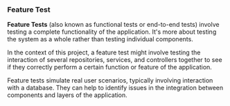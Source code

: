 ### Feature Test

**Feature Tests** (also known as functional tests or end-to-end tests) involve testing a complete functionality of the
application. It's more about testing the system as a whole rather than testing individual components.

In the context of this project, a feature test might involve testing the interaction of several repositories, services, and
controllers together to see if they correctly perform a certain function or feature of the application.

Feature tests simulate real user scenarios, typically involving interaction with a database. They can help to identify
issues in the integration between components and layers of the application.
